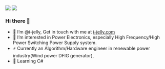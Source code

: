 <img align="center" src="https://github-readme-stats.vercel.app/api?username=i-jelly&show_icons=true" />
<img align="center" src="https://github-readme-stats.vercel.app/api/top-langs/?username=i-jelly&layout=compact&langs_count=8" />

 ### Hi there 👋
- 👋 I’m @i-jelly, Get in touch with me at [i-jelly.com](mailto:admin@i-jelly.com)
- 👀 I’m interested in Power Electronics, especially High Frequency/High Power Switching Power Supply system.
- ⚡ Currently an Algorithm/Hardware engineer in renewable power industry(Wind power DFIG generator),
- 🌱 Learning C#

<!---
i-jelly/i-jelly is a ✨ special ✨ repository because its `README.md` (this file) appears on your GitHub profile.
You can click the Preview link to take a look at your changes.
--->
